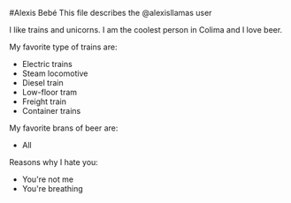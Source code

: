 #Alexis Bebé
This file describes the @alexisllamas user

I like trains and unicorns. I am the coolest person in Colima and I love beer.

My favorite type of trains are:
- Electric trains
- Steam locomotive
- Diesel train
- Low-floor tram
- Freight train
- Container trains

My favorite brans of beer are:
- All

Reasons why I hate you:
- You're not me
- You're breathing